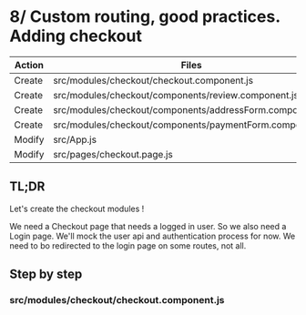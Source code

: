 # 8/ Custom routing, good practices. Adding checkout

| Action | Files                                                    | Exports        |
| ------ | -------------------------------------------------------- | -------------- |
| Create | src/modules/checkout/checkout.component.js               | {Checkout}     |
| Create | src/modules/checkout/components/review.component.js      | {Review}       |
| Create | src/modules/checkout/components/addressForm.component.js | {AddressForm}  |
| Create | src/modules/checkout/components/paymentForm.component.js | {PaymentForm}  |
| Modify | src/App.js                                               | {App}          |
| Modify | src/pages/checkout.page.js                               | {CheckoutPage} |

## TL;DR

Let's create the checkout modules !

We need a Checkout page that needs a logged in user. So we also need a Login page.
We'll mock the user api and authentication process for now.
We need to bo redirected to the login page on some routes, not all.

## Step by step

### src/modules/checkout/checkout.component.js
